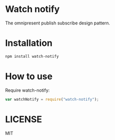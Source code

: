 Watch notify
=============

The omnipresent publish subscribe design pattern.

Installation
============

```bash
npm install watch-notify
```

How to use
==========

Require watch-notify:

```js
var watchNotify = require("watch-notify");
```


LICENSE
=======

MIT
